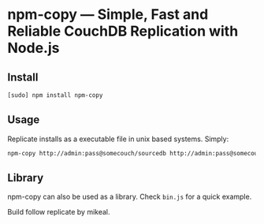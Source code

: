 # npm-copy — Simple, Fast and Reliable CouchDB Replication with Node.js

## Install

``` sh
[sudo] npm install npm-copy
```

## Usage

Replicate installs as a executable file in unix based systems. Simply:

``` sh
npm-copy http://admin:pass@somecouch/sourcedb http://admin:pass@somecouch/destinationdb
```

## Library

npm-copy can also be used as a library. Check `bin.js` for a quick example.

Build follow replicate by mikeal.